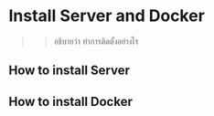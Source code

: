 # Install Server and Docker
>> อธิบายว่า ทำการติดตั้งอย่างไร 


## How to install Server





## How to install Docker




